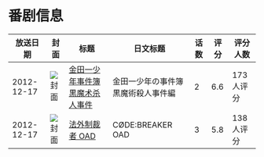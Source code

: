 # 番剧信息

|放送日期|封面|标题|日文标题|话数|评分|评分人数|
|---|---|---|---|---|---|---|
|2012-12-17|![封面](https://lain.bgm.tv/pic/cover/c/d7/8e/49425_tJBUd.jpg)|[金田一少年事件簿 黒魔术杀人事件](https://bangumi.tv/subject/49425)|金田一少年の事件簿 黒魔術殺人事件編|2|6.6|173人评分|
|2012-12-17|![封面](https://lain.bgm.tv/pic/cover/c/06/eb/63714_4YyyK.jpg)|[法外制裁者 OAD](https://bangumi.tv/subject/63714)|CØDE:BREAKER OAD|3|5.8|138人评分|

